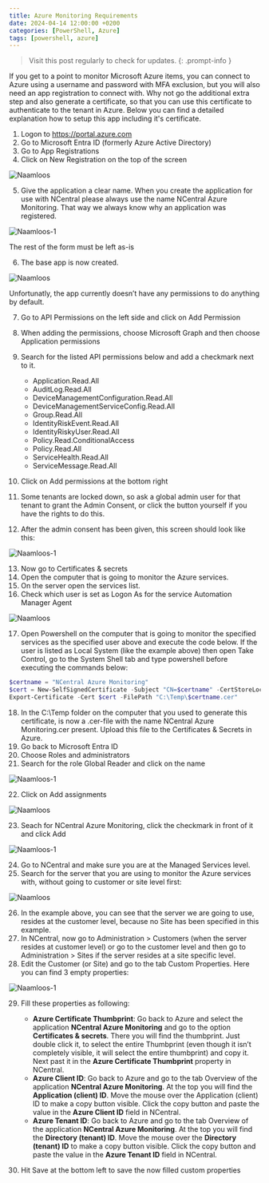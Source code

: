 ```yaml
---
title: Azure Monitoring Requirements
date: 2024-04-14 12:00:00 +0200
categories: [PowerShell, Azure]
tags: [powershell, azure]
---
```

> Visit this post regularly to check for updates.
{: .prompt-info }

If you get to a point to monitor Microsoft Azure items, you can connect to Azure using a username and password with MFA exclusion, but you will also need an app registration to connect with. Why not go the additional extra step and also generate a certificate, so that you can use this certificate to authenticate to the tenant in Azure. Below you can find a detailed explanation how to setup this app including it's certificate.

1. Logon to https://portal.azure.com
2. Go to Microsoft Entra ID (formerly Azure Active Directory)
3. Go to App Registrations
4. Click on New Registration on the top of the screen

![Naamloos](/assets/images/Azure-1.png)

5. Give the application a clear name. When you create the application for use with NCentral please always use the name NCentral Azure Monitoring. That way we always know why an application was registered.

![Naamloos-1](/assets/images/Azure-2.png)

The rest of the form must be left as-is

6. The base app is now created.

![Naamloos](/assets/images/Azure-3.png)

Unfortunatly, the app currently doesn’t have any permissions to do anything by default.

7. Go to API Permissions on the left side and click on Add Permission
8. When adding the permissions, choose Microsoft Graph and then choose Application permissions
9. Search for the listed API permissions below and add a checkmark next to it.
    
    - Application.Read.All
    - AuditLog.Read.All
    - DeviceManagementConfiguration.Read.All
    - DeviceManagementServiceConfig.Read.All
    - Group.Read.All
    - IdentityRiskEvent.Read.All
    - IdentityRiskyUser.Read.All
    - Policy.Read.ConditionalAccess
    - Policy.Read.All
    - ServiceHealth.Read.All
    - ServiceMessage.Read.All

10. Click on Add permissions at the bottom right
11. Some tenants are locked down, so ask a global admin user for that tenant to grant the Admin Consent, or click the button yourself if you have the rights to do this.
12. After the admin consent has been given, this screen should look like this:

![Naamloos-1](/assets/images/Azure-4.png)

13. Now go to Certificates & secrets
14. Open the computer that is going to monitor the Azure services.
15. On the server open the services list.
16. Check which user is set as Logon As for the service Automation Manager Agent

![Naamloos](/assets/images/Azure-5.png)

17. Open Powershell on the computer that is going to monitor the specified services as the specified user above and execute the code below.
If the user is listed as Local System (like the example above) then open Take Control, go to the System Shell tab and type powershell before executing the commands below:
```powershell
$certname = "NCentral Azure Monitoring"
$cert = New-SelfSignedCertificate -Subject "CN=$certname" -CertStoreLocation "Cert:\CurrentUser\My" -KeyExportPolicy Exportable -KeySpec Signature -KeyLength 2048 -KeyAlgorithm RSA -HashAlgorithm SHA256
Export-Certificate -Cert $cert -FilePath "C:\Temp\$certname.cer"
``` 
18. In the C:\Temp folder on the computer that you used to generate this certificate, is now a .cer-file with the name NCentral Azure Monitoring.cer present. Upload this file to the Certificates & Secrets in Azure.
19. Go back to Microsoft Entra ID
20. Choose Roles and administrators
21. Search for the role Global Reader and click on the name

![Naamloos-1](/assets/images/Azure-6.png)

22. Click on Add assignments

![Naamloos](/assets/images/Azure-7.png)

23. Seach for NCentral Azure Monitoring, click the checkmark in front of it and click Add

![Naamloos-1](/assets/images/Azure-8.png)

24. Go to NCentral and make sure you are at the Managed Services level.
25. Search for the server that you are using to monitor the Azure services with, without going to customer or site level first:

![Naamloos](/assets/images/Azure-9.png)

26. In the example above, you can see that the server we are going to use, resides at the customer level, because no Site has been specified in this example.
27. In NCentral, now go to Administration > Customers (when the server resides at customer level) or go to the customer level and then go to Administration > Sites if the server resides at a site specific level.
28. Edit the Customer (or Site) and go to the tab Custom Properties. Here you can find 3 empty properties:

![Naamloos-1](/assets/images/Azure-10.png)

29. Fill these properties as following:

    - **Azure Certificate Thumbprint**: Go back to Azure and select the application **NCentral Azure Monitoring** and go to the option **Certificates & secrets**. There you will find the thumbprint. Just double click it, to select the entire Thumbprint (even though it isn’t completely visible, it will select the entire thumbprint) and copy it. Next past it in the **Azure Certificate Thumbprint** property in NCentral.
    - **Azure Client ID**: Go back to Azure and go to the tab Overview of the application **NCentral Azure Monitoring**. At the top you will find the **Application (client) ID**. Move the mouse over the Application (client) ID to make a copy button visible. Click the copy button and paste the value in the **Azure Client ID** field in NCentral.
    - **Azure Tenant ID**: Go back to Azure and go to the tab Overview of the application **NCentral Azure Monitoring**. At the top you will find the **Directory (tenant) ID**. Move the mouse over the **Directory (tenant) ID** to make a copy button visible. Click the copy button and paste the value in the **Azure Tenant ID** field in NCentral.

30. Hit Save at the bottom left to save the now filled custom properties